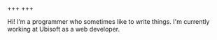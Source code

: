 +++
+++

Hi! I’m a programmer who sometimes like to write things. I'm currently working at Ubisoft as a web developer.

